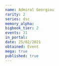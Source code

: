 ```yaml
---
name: Admiral Georgiou
rarity: 2
series: dsc
memory_alpha:
bigbook_tier: 2
events: 31
in_portal:
date: 25/02/2021
obtained: Event
mega: true
published: true
---
```



